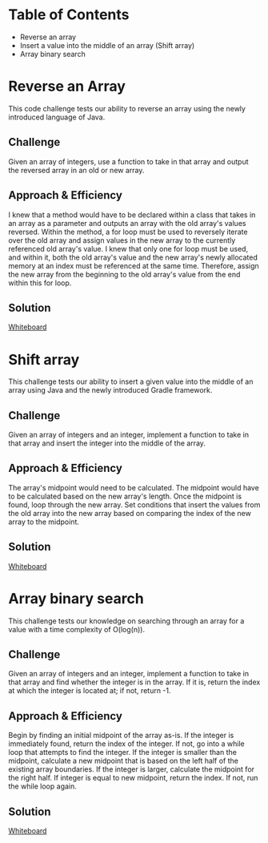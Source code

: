 # Table of Contents
- Reverse an array
- Insert a value into the middle of an array (Shift array)
- Array binary search

# Reverse an Array
This code challenge tests our ability to reverse an array using the newly introduced language of Java. 

## Challenge
Given an array of integers, use a function to take in that array and output the reversed array in an old or new array. 

## Approach & Efficiency
I knew that a method would have to be declared within a class that takes in an array as a parameter and outputs an array with the old array's values reversed. Within the method, a for loop must be used to reversely iterate over the old array and assign values in the new array to the currently referenced old array's value. I knew that only one for loop must be used, and within it, both the old array's value and the new array's newly allocated memory at an index must be referenced at the same time. Therefore, assign the new array from the beginning to the old array's value from the end within this for loop. 

## Solution
[Whiteboard](./assets/arrayreverse.jpg)

# Shift array
This challenge tests our ability to insert a given value into the middle of an array using Java and the newly introduced Gradle framework. 

## Challenge
Given an array of integers and an integer, implement a function to take in that array and insert the integer into the middle of the array. 

## Approach & Efficiency
The array's midpoint would need to be calculated. The midpoint would have to be calculated based on the new array's length. Once the midpoint is found, loop through the new array. Set conditions that insert the values from the old array into the new array based on comparing the index of the new array to the midpoint. 

## Solution
[Whiteboard](./assets/array-shift.jpg)

# Array binary search
This challenge tests our knowledge on searching through an array for a value with a time complexity of O(log(n)). 

## Challenge
Given an array of integers and an integer, implement a function to take in that array and find whether the integer is in the array. If it is, return the index at which the integer is located at; if not, return -1. 

## Approach & Efficiency
Begin by finding an initial midpoint of the array as-is. If the integer is immediately found, return the index of the integer. If not, go into a while loop that attempts to find the integer. If the integer is smaller than the midpoint, calculate a new midpoint that is based on the left half of the existing array boundaries. If the integer is larger, calculate the midpoint for the right half. If integer is equal to new midpoint, return the index. If not, run the while loop again. 

## Solution
[Whiteboard](./assets/array-binary-search.jpg)
